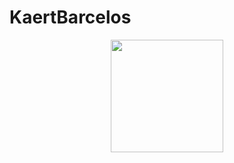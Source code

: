 # KaertBarcelos
<div align="center">
  <a href="https://github.com/KaertBarcelos">
  <img height="180em" src="https://github-readme-stats.vercel.app/api?username=KaertBarcelos&show_icons=true&theme=dark&include_all_commits=true&count_private=true"/>
</div>
